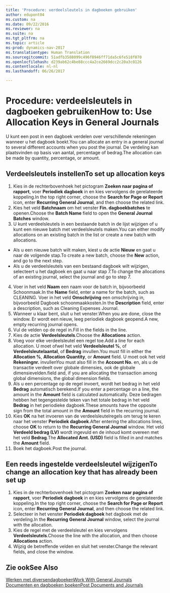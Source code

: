```yaml
---
title: 'Procedure: verdeelsleutels in dagboeken gebruiken'
author: edupont04
ms.custom: na
ms.date: 09/22/2016
ms.reviewer: na
ms.suite: na
ms.tgt_pltfrm: na
ms.topic: article
ms-prod: dynamics-nav-2017
ms.translationtype: Human Translation
ms.sourcegitcommit: 51adfb3588099c496f0946ff71da5c6fe518f070
ms.openlocfilehash: d239ab62c4be88ccc4a2ce2669dcc2c20a3c0126
ms.contentlocale: nl-nl
ms.lasthandoff: 06/26/2017

---
```


#  <a name="how-to-use-allocation-keys-in-general-journals"></a><span data-ttu-id="300ab-102">Procedure: verdeelsleutels in dagboeken gebruiken</span><span class="sxs-lookup"><span data-stu-id="300ab-102">How to: Use Allocation Keys in General Journals</span></span>
<span data-ttu-id="300ab-103">U kunt een post in een dagboek verdelen over verschillende rekeningen wanneer u het dagboek boekt.</span><span class="sxs-lookup"><span data-stu-id="300ab-103">You can allocate an entry in a general journal to several different accounts when you post the journal.</span></span> <span data-ttu-id="300ab-104">De verdeling kan plaatsvinden op basis van aantal, percentage of bedrag.</span><span class="sxs-lookup"><span data-stu-id="300ab-104">The allocation can be made by quantity, percentage, or amount.</span></span>

## <a name="to-set-up-allocation-keys"></a><span data-ttu-id="300ab-105">Verdeelsleutels instellen</span><span class="sxs-lookup"><span data-stu-id="300ab-105">To set up allocation keys</span></span> 
1. <span data-ttu-id="300ab-106">Kies in de rechterbovenhoek het pictogram **Zoeken naar pagina of rapport**, voer **Periodiek dagboek** in en kies vervolgens de gerelateerde koppeling.</span><span class="sxs-lookup"><span data-stu-id="300ab-106">In the top right corner, choose the **Search for Page or Report** icon, enter **Recurring General Journal**, and then choose the related link.</span></span>
2. <span data-ttu-id="300ab-107">Kies het veld **Batchnaam** om het venster **Fin. dagboekbatches** te openen.</span><span class="sxs-lookup"><span data-stu-id="300ab-107">Choose the **Batch Name** field to open the **General Journal Batches** window.</span></span>
3. <span data-ttu-id="300ab-108">U kunt verdeelsleutels in een bestaande batch in de lijst wijzigen of u kunt een nieuwe batch met verdeelsleutels maken.</span><span class="sxs-lookup"><span data-stu-id="300ab-108">You can either modify allocations on an existing batch in the list or create a new batch with allocations.</span></span>
  * <span data-ttu-id="300ab-109">Als u een nieuwe batch wilt maken, kiest u de actie **Nieuw** en gaat u naar de volgende stap.</span><span class="sxs-lookup"><span data-stu-id="300ab-109">To create a new batch, choose the **New** action, and go to the next step.</span></span>
  * <span data-ttu-id="300ab-110">Als u de verdeelsleutels van een bestaand dagboek wilt wijzigen, selecteert u het dagboek en gaat u naar stap 7.</span><span class="sxs-lookup"><span data-stu-id="300ab-110">To change the allocations of an existing journal, select the journal and go to step 7.</span></span>    
4. <span data-ttu-id="300ab-111">Voer in het veld **Naam** een naam voor de batch in, bijvoorbeeld Schoonmaak.</span><span class="sxs-lookup"><span data-stu-id="300ab-111">In the **Name** field, enter a name for the batch, such as CLEANING.</span></span> <span data-ttu-id="300ab-112">Voer in het veld **Omschrijving** een omschrijving in, bijvoorbeeld Dagboek schoonmaakkosten.</span><span class="sxs-lookup"><span data-stu-id="300ab-112">In the **Description** field, enter a description, such as Cleaning Expenses Journal.</span></span>
5. <span data-ttu-id="300ab-113">Wanneer u klaar bent, sluit u het venster.</span><span class="sxs-lookup"><span data-stu-id="300ab-113">When you are done, close the window.</span></span> <span data-ttu-id="300ab-114">Er wordt een nieuw, leeg periodiek dagboek geopend.</span><span class="sxs-lookup"><span data-stu-id="300ab-114">A new, empty recurring journal opens.</span></span> 
6. <span data-ttu-id="300ab-115">Vul de velden op de regel in.</span><span class="sxs-lookup"><span data-stu-id="300ab-115">Fill in the fields in the line.</span></span>
7. <span data-ttu-id="300ab-116">Kies de actie **Verdeelsleutels**.</span><span class="sxs-lookup"><span data-stu-id="300ab-116">Choose the **Allocations** action.</span></span> 
8. <span data-ttu-id="300ab-117">Voeg voor elke verdeelsleutel een regel toe.</span><span class="sxs-lookup"><span data-stu-id="300ab-117">Add a line for each allocation.</span></span> <span data-ttu-id="300ab-118">U moet ofwel het veld **Verdeelsleutel %**, of **Verdeelsleutelaantal**, of **Bedrag** invullen.</span><span class="sxs-lookup"><span data-stu-id="300ab-118">You must fill in either the **Allocation %**, **Allocation Quantity**, or **Amount** field.</span></span> <span data-ttu-id="300ab-119">U moet ook het veld **Rekeningnr.** invullen</span><span class="sxs-lookup"><span data-stu-id="300ab-119">You must also fill in the **Account No.**</span></span> <span data-ttu-id="300ab-120">en, als u de transactie verdeelt over globale dimensies, ook de globale dimensievelden.</span><span class="sxs-lookup"><span data-stu-id="300ab-120">field and, if you are allocating the transaction among global dimensions, the global dimension fields.</span></span>
9. <span data-ttu-id="300ab-121">Als u een percentage op de regel invoert, wordt het bedrag in het veld **Bedrag** automatisch berekend.</span><span class="sxs-lookup"><span data-stu-id="300ab-121">If you enter a percentage on a line, the amount in the **Amount** field is calculated automatically.</span></span> <span data-ttu-id="300ab-122">Deze bedragen hebben het tegengestelde teken van het totale bedrag in het veld **Bedrag** in het periodieke dagboek.</span><span class="sxs-lookup"><span data-stu-id="300ab-122">These amounts have the opposite sign from the total amount in the **Amount** field in the recurring journal.</span></span>
10. <span data-ttu-id="300ab-123">Kies **OK** na het invoeren van de verdeelsleutelregels om terug te keren naar het venster **Periodiek dagboek**.</span><span class="sxs-lookup"><span data-stu-id="300ab-123">After entering the allocations lines, choose **OK** to return to the **Recurring General Journal** window.</span></span> <span data-ttu-id="300ab-124">Het veld **Verdeeld bedrag (LV)** wordt ingevuld en de inhoud komt overeen met het veld **Bedrag**.</span><span class="sxs-lookup"><span data-stu-id="300ab-124">The **Allocated Amt. (USD)** field is filled in and matches the **Amount** field.</span></span>
11. <span data-ttu-id="300ab-125">Boek het dagboek.</span><span class="sxs-lookup"><span data-stu-id="300ab-125">Post the journal.</span></span>

## <a name="to-change-an-allocation-key-that-has-already-been-set-up"></a><span data-ttu-id="300ab-126">Een reeds ingestelde verdeelsleutel wijzigen</span><span class="sxs-lookup"><span data-stu-id="300ab-126">To change an allocation key that has already been set up</span></span>
1. <span data-ttu-id="300ab-127">Kies in de rechterbovenhoek het pictogram **Zoeken naar pagina of rapport**, voer **Periodiek dagboek** in en kies vervolgens de gerelateerde koppeling.</span><span class="sxs-lookup"><span data-stu-id="300ab-127">In the top right corner, choose the **Search for Page or Report** icon, enter **Recurring General Journal**, and then choose the related link.</span></span>
2. <span data-ttu-id="300ab-128">Selecteer in het venster **Periodiek dagboek** het dagboek met de verdeling.</span><span class="sxs-lookup"><span data-stu-id="300ab-128">In the **Recurring General Journal** window, select the journal with the allocation.</span></span>
3. <span data-ttu-id="300ab-129">Kies de regel met de verdeelsleutel en kies vervolgens **Verdeelsleutels**.</span><span class="sxs-lookup"><span data-stu-id="300ab-129">Choose the line with the allocation, and then choose **Allocations** action.</span></span>
4. <span data-ttu-id="300ab-130">Wijzig de betreffende velden en sluit het venster.</span><span class="sxs-lookup"><span data-stu-id="300ab-130">Change the relevant fields, and close the window.</span></span>

## <a name="see-also"></a><span data-ttu-id="300ab-131">Zie ook</span><span class="sxs-lookup"><span data-stu-id="300ab-131">See Also</span></span>
[<span data-ttu-id="300ab-132">Werken met diversendagboeken</span><span class="sxs-lookup"><span data-stu-id="300ab-132">Work With General Journals</span></span>](ui-work-general-journals.md)  
[<span data-ttu-id="300ab-133">Documenten en dagboeken boeken</span><span class="sxs-lookup"><span data-stu-id="300ab-133">Post Documents and Journals</span></span>](ui-post-documents-journals.md)




